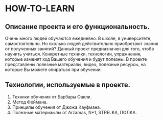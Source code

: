 # HOW-TO-LEARN 

## Описание проекта и его функциональность. 
Очень много людей обучаются ежедневно. В школе, в университете, самостоятельно. Но сколько людей действительно приобретают знания от полученных занятий? Данный проект предназначен для того, чтобв научить учиться. Конкретные техники, технологии, упражнения, которые изменят ход Вашего обучения и будут полезны. В проекте представлены полезные материалы, видео, полезные ресурсы, на которые Вы можете опираться при обучении. 

## Технологии, используемые в проекте.
1. Техники обучения от Барбары Оакли.
2. Метод Феймана.
3. Принципы обучения от Джожа Кауфмана.
4. Полезные материаылы от Arzamas, N+1, STRELKA, ПОЛКА.
